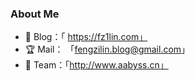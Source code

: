 ### About  Me
- 💖 Blog：「 https://fz1lin.com」
- 🏆 Mail： 「fengzilin.blog@gmail.com」
- 💎 Team：「http://www.aabyss.cn」

